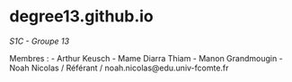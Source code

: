 # degree13.github.io
*S1C - Groupe 13*
<p>
Membres : 
- Arthur Keusch
- Mame Diarra Thiam
- Manon Grandmougin
- Noah Nicolas / Référant / noah.nicolas@edu.univ-fcomte.fr
